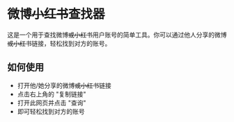 # 微博~~小红书~~查找器

这是一个用于查找微博~~或小红书~~用户账号的简单工具。你可以通过他人分享的微博~~或小红书~~链接，轻松找到对方的账号。

## 如何使用

- 打开他/她分享的微博~~或小红书~~链接
- 点击右上角的 "复制链接"
- 打开此网页并点击 "查询"
- 即可轻松找到对方的账号
